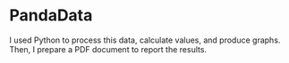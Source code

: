 # PandaData
I used Python to process this data, calculate values, and produce graphs. Then, I prepare a PDF document to report the results.
